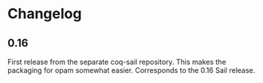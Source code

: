 Changelog
=========

0.16
----

First release from the separate coq-sail repository.  This makes the
packaging for opam somewhat easier.  Corresponds to the 0.16 Sail
release.
